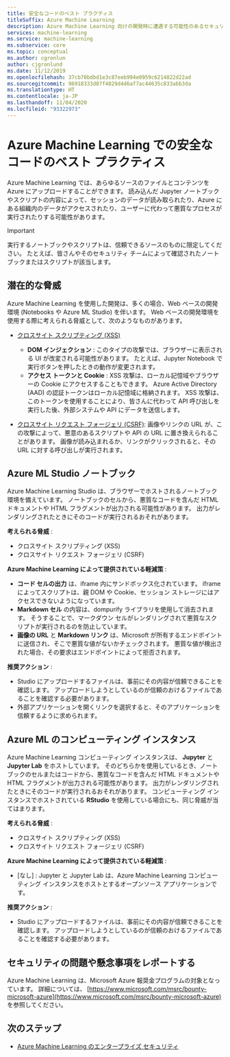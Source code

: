 ```yaml
---
title: 安全なコードのベスト プラクティス
titleSuffix: Azure Machine Learning
description: Azure Machine Learning 向けの開発時に遭遇する可能性のあるセキュリティ上の脅威、軽減策、ベスト プラクティスについて説明します。
services: machine-learning
ms.service: machine-learning
ms.subservice: core
ms.topic: conceptual
ms.author: cgronlun
author: cjgronlund
ms.date: 11/12/2019
ms.openlocfilehash: 37cb70bdbd1e3c87eeb994e0959c6214822d22ad
ms.sourcegitcommit: 96918333d87f4029d4d6af7ac44635c833abb3da
ms.translationtype: HT
ms.contentlocale: ja-JP
ms.lasthandoff: 11/04/2020
ms.locfileid: "93322973"
---
```

# <a name="secure-code-best-practices-with-azure-machine-learning"></a>Azure Machine Learning での安全なコードのベスト プラクティス

Azure Machine Learning では、あらゆるソースのファイルとコンテンツを Azure にアップロードすることができます。 読み込んだ Jupyter ノートブックやスクリプトの内容によって、セッションのデータが読み取られたり、Azure にある組織内のデータがアクセスされたり、ユーザーに代わって悪質なプロセスが実行されたりする可能性があります。

> [!IMPORTANT]
> 実行するノートブックやスクリプトは、信頼できるソースのものに限定してください。 たとえば、皆さんやそのセキュリティ チームによって確認されたノートブックまたはスクリプトが該当します。

## <a name="potential-threats"></a>潜在的な脅威

Azure Machine Learning を使用した開発は、多くの場合、Web ベースの開発環境 (Notebooks や Azure ML Studio) を伴います。 Web ベースの開発環境を使用する際に考えられる脅威として、次のようなものがあります。

* [クロスサイト スクリプティング (XSS)](https://owasp.org/www-community/attacks/xss/)

    * __DOM インジェクション__ : このタイプの攻撃では、ブラウザーに表示される UI が改変される可能性があります。 たとえば、Jupyter Notebook で実行ボタンを押したときの動作が変更されます。
    * __アクセス トークンと Cookie__ : XSS 攻撃は、ローカル記憶域やブラウザーの Cookie にアクセスすることもできます。 Azure Active Directory (AAD) の認証トークンはローカル記憶域に格納されます。 XSS 攻撃は、このトークンを使用することにより、皆さんに代わって API 呼び出しを実行した後、外部システムや API にデータを送信します。

* [クロスサイト リクエスト フォージェリ (CSRF)](https://owasp.org/www-community/attacks/csrf): 画像やリンクの URL が、この攻撃によって、悪意のあるスクリプトや API の URL に置き換えられることがあります。 画像が読み込まれるか、リンクがクリックされると、その URL に対する呼び出しが実行されます。

## <a name="azure-ml-studio-notebooks"></a>Azure ML Studio ノートブック

Azure Machine Learning Studio は、ブラウザーでホストされるノートブック環境を備えています。 ノートブックのセルから、悪質なコードを含んだ HTML ドキュメントや HTML フラグメントが出力される可能性があります。  出力がレンダリングされたときにそのコードが実行されるおそれがあります。

__考えられる脅威__ :
* クロスサイト スクリプティング (XSS)
* クロスサイト リクエスト フォージェリ (CSRF)

__Azure Machine Learning によって提供されている軽減策__ :
* __コード セルの出力__ は、iframe 内にサンドボックス化されています。 iframe によってスクリプトは、親 DOM や Cookie、セッション ストレージにはアクセスできないようになっています。
* __Markdown セル__ の内容は、dompurify ライブラリを使用して消去されます。 そうすることで、マークダウン セルがレンダリングされて悪質なスクリプトが実行されるのを防止しています。
* __画像の URL__ と __Markdown リンク__ は、Microsoft が所有するエンドポイントに送信され、そこで悪質な値がないかチェックされます。 悪質な値が検出された場合、その要求はエンドポイントによって拒否されます。

__推奨アクション__ :
* Studio にアップロードするファイルは、事前にその内容が信頼できることを確認します。 アップロードしようとしているのが信頼のおけるファイルであることを確認する必要があります。
* 外部アプリケーションを開くリンクを選択すると、そのアプリケーションを信頼するように求められます。

## <a name="azure-ml-compute-instance"></a>Azure ML のコンピューティング インスタンス

Azure Machine Learning コンピューティング インスタンスは、 __Jupyter__ と __Jupyter Lab__ をホストしています。 そのどちらかを使用しているとき、ノートブックのセルまたはコードから、悪質なコードを含んだ HTML ドキュメントや HTML フラグメントが出力される可能性があります。 出力がレンダリングされたときにそのコードが実行されるおそれがあります。 コンピューティング インスタンスでホストされている __RStudio__ を使用している場合にも、同じ脅威が当てはまります。

__考えられる脅威__ :
* クロスサイト スクリプティング (XSS)
* クロスサイト リクエスト フォージェリ (CSRF)

__Azure Machine Learning によって提供されている軽減策__ :
* [なし] : Jupyter と Jupyter Lab は、Azure Machine Learning コンピューティング インスタンスをホストとするオープンソース アプリケーションです。

__推奨アクション__ :
* Studio にアップロードするファイルは、事前にその内容が信頼できることを確認します。 アップロードしようとしているのが信頼のおけるファイルであることを確認する必要があります。

## <a name="report-security-issues-or-concerns"></a>セキュリティの問題や懸念事項をレポートする 

Azure Machine Learning は、Microsoft Azure 報奨金プログラムの対象となっています。 詳細については、 [https://www.microsoft.com/msrc/bounty-microsoft-azure](https://www.microsoft.com/msrc/bounty-microsoft-azure) を参照してください。

## <a name="next-steps"></a>次のステップ

* [Azure Machine Learning のエンタープライズ セキュリティ](concept-enterprise-security.md)